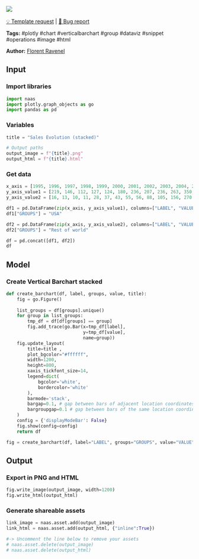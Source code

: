 <a href="https://app.naas.ai/user-redirect/naas/downloader?url=https://raw.githubusercontent.com/jupyter-naas/awesome-notebooks/master/Plotly/Plotly_Create_Vertical_Barchart_stacked.ipynb" target="_parent"><img src="https://naasai-public.s3.eu-west-3.amazonaws.com/open_in_naas.svg"/></a><br><br><a href="https://github.com/jupyter-naas/awesome-notebooks/issues/new?assignees=&labels=&template=template-request.md&title=Tool+-+Action+of+the+notebook+">💡 Template request</a> | <a href="https://github.com/jupyter-naas/awesome-notebooks/issues/new?assignees=&labels=&template=bug_report.md&title=Plotly+-+Create+Vertical+Barchart+stacked:+Error+short+description">🚨 Bug report</a>

**Tags:** #plotly #chart #verticalbarchart #group #dataviz #snippet #operations #image #html

**Author:** [Florent Ravenel](https://www.linkedin.com/in/ACoAABCNSioBW3YZHc2lBHVG0E_TXYWitQkmwog/)

## Input

### Import libraries


```python
import naas
import plotly.graph_objects as go
import pandas as pd
```

### Variables


```python
title = "Sales Evolution (stacked)"

# Output paths
output_image = f"{title}.png"
output_html = f"{title}.html"
```

### Get data


```python
x_axis = [1995, 1996, 1997, 1998, 1999, 2000, 2001, 2002, 2003, 2004, 2005, 2006, 2007, 2008, 2009, 2010, 2011, 2012]
y_axis_value1 = [219, 146, 112, 127, 124, 180, 236, 207, 236, 263, 350, 430, 474, 526, 488, 537, 500, 439]
y_axis_value2 = [16, 13, 10, 11, 28, 37, 43, 55, 56, 88, 105, 156, 270, 299, 340, 403, 549, 499]

df1 = pd.DataFrame(zip(x_axis, y_axis_value1), columns=["LABEL", "VALUE"])
df1["GROUPS"] = "USA"

df2 = pd.DataFrame(zip(x_axis, y_axis_value2), columns=["LABEL", "VALUE"])
df2["GROUPS"] = "Rest of world"

df = pd.concat([df1, df2])
df
```

## Model

### Create Vertical Barchart stacked


```python
def create_barchart(df, label, groups, value, title):
    fig = go.Figure()
    
    list_groups = df[groups].unique()
    for group in list_groups:
        tmp_df = df[df[groups] == group]
        fig.add_trace(go.Bar(x=tmp_df[label],
                             y=tmp_df[value],
                             name=group))
    fig.update_layout(
        title=title ,
        plot_bgcolor="#ffffff",
        width=1200,
        height=800,
        xaxis_tickfont_size=14,
        legend=dict(
            bgcolor='white',
            bordercolor='white'
        ),
        barmode='stack',
        bargap=0.1, # gap between bars of adjacent location coordinates.
        bargroupgap=0.1 # gap between bars of the same location coordinate.
    )
    config = {'displayModeBar': False}
    fig.show(config=config)
    return df

fig = create_barchart(df, label="LABEL", groups="GROUPS", value="VALUE", title=title)
```

## Output

### Export in PNG and HTML


```python
fig.write_image(output_image, width=1200)
fig.write_html(output_html)
```

### Generate shareable assets


```python
link_image = naas.asset.add(output_image)
link_html = naas.asset.add(output_html, {"inline":True})

#-> Uncomment the line below to remove your assets
# naas.asset.delete(output_image)
# naas.asset.delete(output_html)
```
